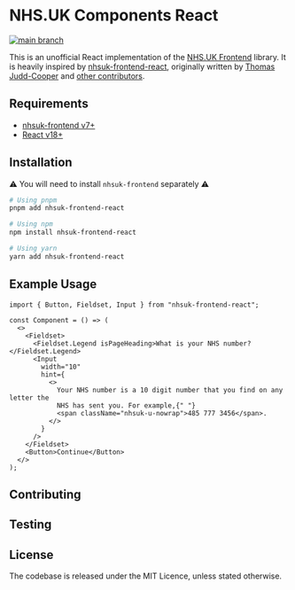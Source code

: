 # NHS.UK Components React

[![main branch](https://github.com/rowellx68/nhs-components/actions/workflows/ci.yml/badge.svg?branch=main)](https://github.com/rowellx68/nhs-components/actions?query=branch%3Amain)

This is an unofficial React implementation of the [NHS.UK Frontend](https://github.com/nhsuk/nhsuk-frontend) library. It is heavily inspired by [nhsuk-frontend-react](https://github.com/NHSDigital/nhsuk-frontend-react), originally written by [Thomas Judd-Cooper](https://github.com/Tomdangov) and [other contributors](https://github.com/NHSDigital/nhsuk-frontend-react/graphs/contributors).

## Requirements

- [nhsuk-frontend v7+](https://github.com/nhsuk/nhsuk-frontend)
- [React v18+](https://reactjs.org/)

## Installation

⚠️ You will need to install `nhsuk-frontend` separately ⚠️

```bash
# Using pnpm
pnpm add nhsuk-frontend-react

# Using npm
npm install nhsuk-frontend-react

# Using yarn
yarn add nhsuk-frontend-react
```

## Example Usage

```tsx
import { Button, Fieldset, Input } from "nhsuk-frontend-react";

const Component = () => (
  <>
    <Fieldset>
      <Fieldset.Legend isPageHeading>What is your NHS number?</Fieldset.Legend>
      <Input
        width="10"
        hint={
          <>
            Your NHS number is a 10 digit number that you find on any letter the
            NHS has sent you. For example,{" "}
            <span className="nhsuk-u-nowrap">485 777 3456</span>.
          </>
        }
      />
    </Fieldset>
    <Button>Continue</Button>
  </>
);
```

## Contributing

## Testing

## License

The codebase is released under the MIT Licence, unless stated otherwise.
